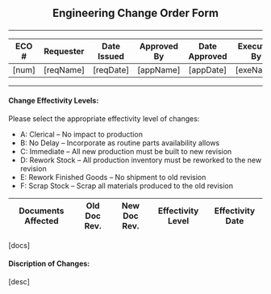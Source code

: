 ## <p align='center'> Engineering Change Order Form </p>
---

| ECO # | Requester | Date Issued | Approved By | Date Approved | Executed By | Date Executed |
|-|-|-|-|-|-|-|
| [num] | [reqName] | [reqDate] | [appName] | [appDate] | [exeName] | [exeDate] |

---

#### Change Effectivity Levels:
Please select the appropriate effectivity level of changes:
- A: Clerical – No impact to production
- B: No Delay – Incorporate as routine parts availability allows
- C: Immediate – All new production must be built to new revision
- D: Rework Stock – All production inventory must be reworked to the new revision
- E: Rework Finished Goods – No shipment to old revision
- F: Scrap Stock – Scrap all materials produced to the old revision

| Documents Affected | Old Doc Rev. | New Doc Rev. | Effectivity Level | Effectivity Date |
|-|-|-|-|-|
[docs]
#### Discription of Changes:
[desc]
